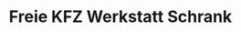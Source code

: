 ---
title: "Freie KFZ Werkstatt Schrank"
url: /dresden/freie-kfz-werkstatt-schrank/
shop: Autowerkstatt
---